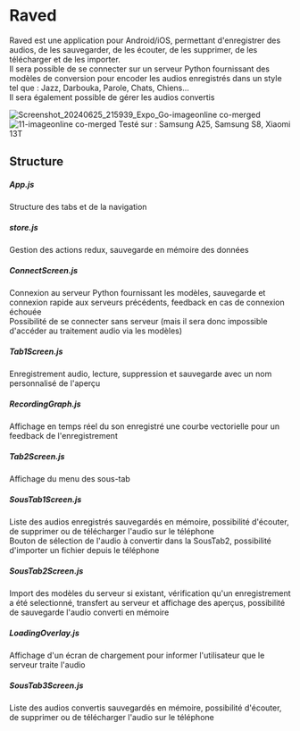 # Raved
Raved est une application pour Android/iOS, permettant d'enregistrer des audios, de les sauvegarder, de les écouter, de les supprimer, de les télécharger et de les importer.  
Il sera possible de se connecter sur un serveur Python fournissant des modèles de conversion pour encoder les audios enregistrés dans un style tel que : Jazz, Darbouka, Parole, Chats, Chiens...  
Il sera également possible de gérer les audios convertis  

![Screenshot_20240625_215939_Expo_Go-imageonline co-merged](https://github.com/teddyfresnes/Raved/assets/80900011/691a2dd9-47fa-43ad-8837-b6b15d103488)
![11-imageonline co-merged](https://github.com/teddyfresnes/Raved/assets/80900011/57baeb22-28db-4ef7-80c9-cc1120881ac6)
Testé sur : Samsung A25, Samsung S8, Xiaomi 13T

## Structure
##### App.js
Structure des tabs et de la navigation
##### store.js
Gestion des actions redux, sauvegarde en mémoire des données
##### ConnectScreen.js
Connexion au serveur Python fournissant les modèles, sauvegarde et connexion rapide aux serveurs précédents, feedback en cas de connexion échouée  
Possibilité de se connecter sans serveur (mais il sera donc impossible d'accéder au traitement audio via les modèles)  
##### Tab1Screen.js
Enregistrement audio, lecture, suppression et sauvegarde avec un nom personnalisé de l'aperçu  
##### RecordingGraph.js
Affichage en temps réel du son enregistré une courbe vectorielle pour un feedback de l'enregistrement  
##### Tab2Screen.js
Affichage du menu des sous-tab
##### SousTab1Screen.js
Liste des audios enregistrés sauvegardés en mémoire, possibilité d'écouter, de supprimer ou de télécharger l'audio sur le téléphone  
Bouton de sélection de l'audio à convertir dans la SousTab2, possibilité d'importer un fichier depuis le téléphone  
##### SousTab2Screen.js
Import des modèles du serveur si existant, vérification qu'un enregistrement a été selectionné, transfert au serveur et affichage des aperçus, possibilité de sauvegarde l'audio converti en mémoire  
##### LoadingOverlay.js
Affichage d'un écran de chargement pour informer l'utilisateur que le serveur traite l'audio  
##### SousTab3Screen.js
Liste des audios convertis sauvegardés en mémoire, possibilité d'écouter, de supprimer ou de télécharger l'audio sur le téléphone  
